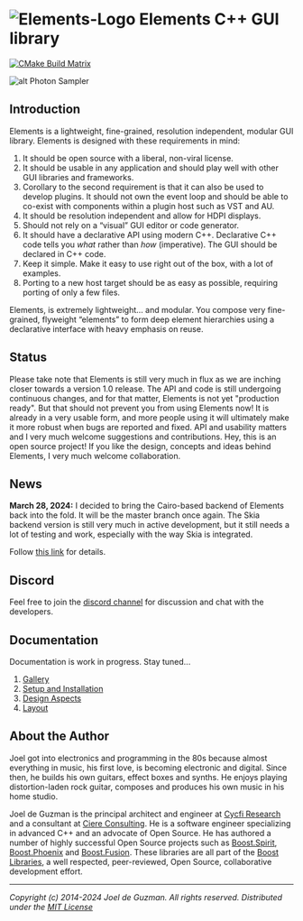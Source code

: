 # ![Elements-Logo](https://cycfi.github.io/assets/img/elements/elements.png) Elements C++ GUI library

[![CMake Build Matrix](https://github.com/cycfi/elements/workflows/Build/badge.svg)](https://github.com/cycfi/elements/actions?query=workflow%3ABuild)

![alt Photon Sampler](https://cycfi.github.io/assets/img/elements/photon_sampler.jpg)

## Introduction

Elements is a lightweight, fine-grained, resolution independent, modular GUI library.
Elements is designed with these requirements in mind:

1. It should be open source with a liberal, non-viral license.
2. It should be usable in any application and should play well with other GUI
   libraries and frameworks.
3. Corollary to the second requirement is that it can also be used to develop
   plugins. It should not own the event loop and should be able to co-exist
   with components within a plugin host such as VST and AU.
4. It should be resolution independent and allow for HDPI displays.
5. Should not rely on a “visual” GUI editor or code generator.
6. It should have a declarative API using modern C++. Declarative C++ code
   tells you *what* rather than *how* (imperative). The GUI should be
   declared in C++ code.
7. Keep it simple. Make it easy to use right out of the box, with a lot of examples.
8. Porting to a new host target should be as easy as possible, requiring
   porting of only a few files.

Elements, is extremely lightweight… and modular. You compose very
fine-grained, flyweight “elements” to form deep element hierarchies using a
declarative interface with heavy emphasis on reuse.

## Status

Please take note that Elements is still very much in flux as we are inching closer towards a version 1.0 release. The API and code is still undergoing continuous changes, and for that matter, Elements is not yet "production ready". But that should not prevent you from using Elements now! It is already in a very usable form, and more people using it will ultimately make it more robust when bugs are reported and fixed. API and usability matters and I very much welcome suggestions and contributions. Hey, this is an open source project! If you like the design, concepts and ideas behind Elements, I very much welcome collaboration.

## News

**March 28, 2024:**
I decided to bring the Cairo-based backend of Elements back into the fold. It will be the master branch once again. The Skia backend version is still very much in active development, but it still needs a lot of testing and work, especially with the way Skia is integrated.

Follow [this link](docs/news.md) for details.

## Discord

Feel free to join the [discord channel](https://discord.gg/NJkadSx) for discussion and chat with the developers.

## Documentation

Documentation is work in progress. Stay tuned...

1. [Gallery](http://cycfi.github.io/elements/gallery)
2. [Setup and Installation](docs/setup.md)
3. [Design Aspects](http://cycfi.github.io/elements/aspects)
4. [Layout](http://cycfi.github.io/elements/layout)

## <a name="jdeguzman"></a>About the Author

Joel got into electronics and programming in the 80s because almost
everything in music, his first love, is becoming electronic and digital.
Since then, he builds his own guitars, effect boxes and synths. He enjoys
playing distortion-laden rock guitar, composes and produces his own music in
his home studio.

Joel de Guzman is the principal architect and engineer at [Cycfi
Research](https://www.cycfi.com/) and a consultant at [Ciere
Consulting](https://ciere.com/). He is a software engineer specializing in
advanced C++ and an advocate of Open Source. He has authored a number of
highly successful Open Source projects such as
[Boost.Spirit](http://tinyurl.com/ydhotlaf),
[Boost.Phoenix](http://tinyurl.com/y6vkeo5t) and
[Boost.Fusion](http://tinyurl.com/ybn5oq9v). These libraries are all part of
the [Boost Libraries](http://tinyurl.com/jubgged), a well respected,
peer-reviewed, Open Source, collaborative development effort.

-------------------------------------------------------------------------------

*Copyright (c) 2014-2024 Joel de Guzman. All rights reserved.*
*Distributed under the [MIT License](https://opensource.org/licenses/MIT)*
